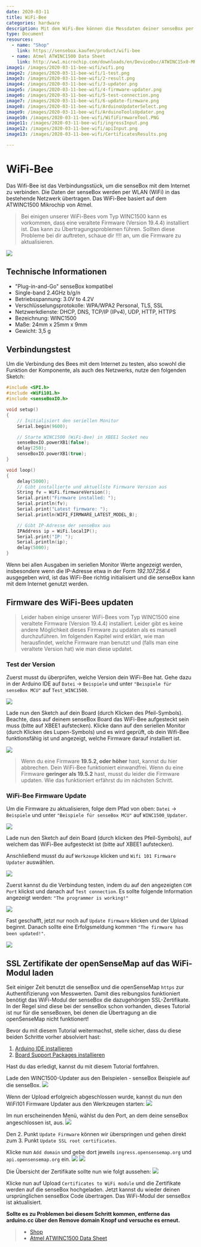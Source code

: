 ```yaml
---
date: 2020-03-11
title: WiFi-Bee
categories: hardware
description: Mit dem WiFi-Bee können die Messdaten deiner senseBox per WLAN übertragen werden.
type: Document
resources:
  - name: "Shop"
    link: https://sensebox.kaufen/product/wifi-bee
  - name: Atmel ATWINC1500 Data Sheet
    link: http://ww1.microchip.com/downloads/en/DeviceDoc/ATWINC15x0-MR210xB-IEEE-802.11-b-g-n-SmartConnect-IoT-Module-Data-Sheet-DS70005304C.pdf
image1: /images/2020-03-11-bee-wifi/wifi.png
image2: /images/2020-03-11-bee-wifi/1-test.png 
image3: /images/2020-03-11-bee-wifi/2-result.png 
image4: /images/2020-03-11-bee-wifi/3-updater.png 
image5: /images/2020-03-11-bee-wifi/4-firmware-updater.png 
image6: /images/2020-03-11-bee-wifi/5-test-connection.png 
image7: /images/2020-03-11-bee-wifi/6-update-firmware.png    
image8: /images/2020-03-11-bee-wifi/ArduinoUpdaterSelect.png     
image9: /images/2020-03-11-bee-wifi/ArduinoToolsUpdater.png     
image10: /images/2020-03-11-bee-wifi/WifiFirmwareTool.PNG     
image11: /images/2020-03-11-bee-wifi/ingressInput.png     
image12: /images/2020-03-11-bee-wifi/apiInput.png     
image13: /images/2020-03-11-bee-wifi/CertificatesResults.png     

---
```


# WiFi-Bee

Das Wifi-Bee ist das Verbindungsstück, um die senseBox mit dem Internet zu verbinden. Die Daten der senseBox werden per WLAN (WiFi) in das bestehende Netzwerk übertragen. Das WiFi-Bee basiert auf dem ATWINC1500 Mikrochip von Atmel.


> Bei einigen unserer WiFi-Bees vom Typ WINC1500 kann es vorkommen, dass eine veraltete Firmware (Version 19.4.4) installiert ist. Das kann zu Übertragungsproblemen führen. Sollten diese Probleme bei dir auftreten, schaue dir !!!! an, um die Firmware zu aktualisieren.


![](/img/hardware-bilder/bees/wifi-bee/wifi.png)

## Technische Informationen

* "Plug-in-and-Go" senseBox kompatibel
* Single-band 2.4GHz b/g/n
* Betriebsspannung: 3.0V to 4.2V
* Verschlüsselungsprotokolle: WPA/WPA2 Personal, TLS, SSL
* Netzwerkdienste: DHCP, DNS, TCP/IP (IPv4), UDP, HTTP, HTTPS
* Bezeichnung: WINC1500
* Maße: 24mm x 25mm x 9mm
* Gewicht: 3,5 g

## Verbindungstest

Um die Verbindung des Bees mit dem Internet zu testen, also sowohl die Funktion der Komponente, als auch des Netzwerks, nutze den folgenden Sketch:

```c++
#include <SPI.h>
#include <WiFi101.h>
#include <senseBoxIO.h>

void setup()
{
    // Initialisiert den seriellen Monitor
    Serial.begin(9600);

    // Starte WINC1500 (WiFi-Bee) in XBEE1 Socket neu
    senseBoxIO.powerXB1(false);
    delay(250);
    senseBoxIO.powerXB1(true);
}

void loop()
{
    delay(5000);
    // Gibt installierte und aktuellste Firmware Version aus
    String fv = WiFi.firmwareVersion();
    Serial.print("Firmware installed: ");
    Serial.println(fv);
    Serial.print("Latest firmware: ");
    Serial.println(WIFI_FIRMWARE_LATEST_MODEL_B);

    // Gibt IP-Adresse der senseBox aus
    IPAddress ip = WiFi.localIP();
    Serial.print("IP: ");
    Serial.println(ip);
    delay(5000);
}
```

Wenn bei allen Ausgaben im seriellen Monitor Werte angezeigt werden, insbesondere wenn die IP-Adresse etwa in der Form _192.107.256.4_ ausgegeben wird, ist das WiFi-Bee richtig initialisiert und die senseBox kann mit dem Internet genutzt werden.

## Firmware des WiFi-Bees updaten

>Leider haben einige unserer WiFi-Bees vom Typ WINC1500 eine veraltete Firmware (Version 19.4.4) installiert. Leider gibt es keine andere Möglichkeit dieses Firmware zu updaten als es manuell durchzuführen. Im folgenden Kapitel wird erklärt, wie man herausfindet, welche Firmware man benutzt und (falls man eine veraltete Version hat) wie man diese updatet.

### Test der Version

Zuerst musst du überprüfen, welche Version dein WiFi-Bee hat. Gehe dazu in der Arduino IDE auf `Datei` -> `Beispiele` und unter `"Beispiele für senseBox MCU"` auf `Test_WINC1500`.

![](/img/hardware-bilder/bees/wifi-bee/1-test.png)

Lade nun den Sketch auf dein Board (durch Klicken des Pfeil-Symbols). Beachte, dass auf deinem senseBox Board das WiFi-Bee aufgesteckt sein muss (bitte auf XBEE1 aufstecken). Klicke dann auf den seriellen Monitor (durch Klicken des Lupen-Symbols) und es wird geprüft, ob dein Wifi-Bee funktionsfähig ist und angezeigt, welche Firmware darauf installiert ist.

![](/img/hardware-bilder/bees/wifi-bee/2-result.png)

>Wenn du eine Firmware <b>19.5.2, oder höher</b> hast, kannst du hier abbrechen. Dein WiFi-Bee funktioniert einwandfrei.
>Wenn du eine Firmware <b>geringer als 19.5.2</b> hast, musst du leider die Firmware updaten. Wie das funktioniert erfährst du im nächsten Schritt.

### WiFi-Bee Firmware Update

Um die Firmware zu aktualisieren, folge dem Pfad von oben: `Datei` -> `Beispiele` und unter `"Beispiele für senseBox MCU"` auf `WINC1500_Updater`.

![](/img/hardware-bilder/bees/wifi-bee/3-updater.png)

Lade nun den Sketch auf dein Board (durch klicken des Pfeil-Symbols), auf welchem das WiFi-Bee aufgesteckt ist (bitte auf XBEE1 aufstecken).

Anschließend musst du auf `Werkzeuge` klicken und `Wifi 101 Firmware Updater` auswählen.

![](/img/hardware-bilder/bees/wifi-bee/4-firmware-updater.png)

Zuerst kannst du die Verbindung testen, indem du auf den angezeigten `COM Port` klickst und danach auf `Test connection`. Es sollte folgende Information angezeigt werden: `"The programmer is working!"`

![](/img/hardware-bilder/bees/wifi-bee/5-test-connection.png)

Fast geschafft, jetzt nur noch auf `Update Firmware` klicken und der Upload beginnt. Danach sollte eine Erfolgsmeldung kommen `"The firmware has been updated!"`.

![](/img/hardware-bilder/bees/wifi-bee/6-update-firmware.png)


## SSL Zertifikate der openSenseMap auf das WiFi-Modul laden

Seit einiger Zeit benutzt die senseBox und die openSenseMap `https` zur Authentifizierung von Messwerten. Damit dies reibungslos funktioniert benötigt das WiFi-Modul der senseBox die dazugehörigen SSL-Zertifikate.
In der Regel sind diese bei der senseBox schon vorhanden, dieses Tutorial ist nur für die senseBoxen, bei denen die Übertragung an die openSenseMap nicht funktionert!

Bevor du mit diesem Tutorial weitermachst, stelle sicher, dass du diese beiden Schritte vorher absolviert hast:
<ol>
  <li><a href="https://docs.sensebox.de/arduino/allgemein-arduino-ide-installieren/">Arduino IDE installieren</a></li>
  <li><a href="https://docs.sensebox.de/arduino/board-support-package-installieren/">Board Support Packages installieren</a></li>
</ol>
Hast du das erledigt, kannst du mit diesem Tutorial fortfahren.

Lade den WINC1500-Updater aus den Beispielen - senseBox Beispiele auf die senseBox.
![](/img/hardware-bilder/bees/wifi-bee/ArduinoUpdaterSelect.png)


Wenn der Upload erfolgreich abgeschlossen wurde, kannst du nun den WiFi101 Firmware Updater aus den Werkzeugen starten:
![](/img/hardware-bilder/bees/wifi-bee/ArduinoToolsUpdater.png)

Im nun erscheinenden Menü, wählst du den Port, an dem deine senseBox angeschlossen ist, aus.
![](/img/hardware-bilder/bees/wifi-bee/WifiFirmwareTool.png)

Den 2. Punkt `Update Firmware` können wir überspringen und gehen direkt zum 3. Punkt `Update SSL root certificates`.

Klicke nun `Add domain` und gebe dort jeweils `ingress.opensensemap.org`
und `api.opensensemap.org` ein.
![](/img/hardware-bilder/bees/wifi-bee/ingressInput.png)
![](/img/hardware-bilder/bees/wifi-bee/apiInput.png)

Die Übersicht der Zertifikate sollte nun wie folgt aussehen:
![](/img/hardware-bilder/bees/wifi-bee/CertificatesResults.png)

Klicke nun auf Upload `Certificates to WiFi module` und die Zertifikate werden auf die senseBox hochgeladen. Jetzt kannst du wieder deinen ursprünglichen senseBox Code übertragen. Das WiFi-Modul der senseBox ist aktualisiert.

<b>Sollte es zu Problemen bei diesem Schritt kommen, entferne das arduino.cc über den Remove domain Knopf und versuche es erneut.</b>


> - [Shop](https://sensebox.kaufen/product/wifi-bee)
> - [Atmel ATWINC1500 Data Sheet](http://ww1.microchip.com/downloads/en/DeviceDoc/ATWINC15x0-MR210xB-IEEE-802.11-b-g-n-SmartConnect-IoT-Module-Data-Sheet-DS70005304C.pdf)
